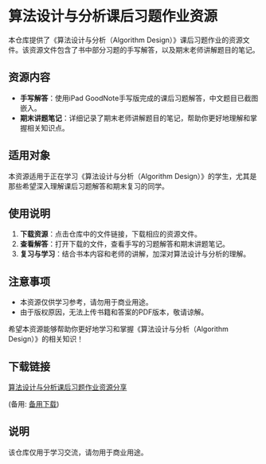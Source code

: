 # 算法设计与分析课后习题作业资源

本仓库提供了《算法设计与分析（Algorithm Design）》课后习题作业的资源文件。该资源文件包含了书中部分习题的手写解答，以及期末老师讲解题目的笔记。

## 资源内容

- **手写解答**：使用iPad GoodNote手写版完成的课后习题解答，中文题目已截图嵌入。
- **期末讲题笔记**：详细记录了期末老师讲解题目的笔记，帮助你更好地理解和掌握相关知识点。

## 适用对象

本资源适用于正在学习《算法设计与分析（Algorithm Design）》的学生，尤其是那些希望深入理解课后习题解答和期末复习的同学。

## 使用说明

1. **下载资源**：点击仓库中的文件链接，下载相应的资源文件。
2. **查看解答**：打开下载的文件，查看手写的习题解答和期末讲题笔记。
3. **复习与学习**：结合书本内容和老师的讲解，加深对算法设计与分析的理解。

## 注意事项

- 本资源仅供学习参考，请勿用于商业用途。
- 由于版权原因，无法上传书籍和答案的PDF版本，敬请谅解。

希望本资源能够帮助你更好地学习和掌握《算法设计与分析（Algorithm Design）》的相关知识！

## 下载链接
[算法设计与分析课后习题作业资源分享](https://pan.quark.cn/s/e796bd28b2d4) 

(备用: [备用下载](https://pan.baidu.com/s/1LOS5RkjeWE1IihoaHE2muA?pwd=1234))

## 说明

该仓库仅用于学习交流，请勿用于商业用途。
